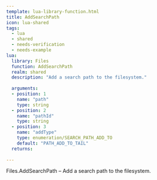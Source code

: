 ```yaml
---
template: lua-library-function.html
title: AddSearchPath
icon: lua-shared
tags:
  - lua
  - shared
  - needs-verification
  - needs-example
lua:
  library: Files
  function: AddSearchPath
  realm: shared
  description: "Add a search path to the filesystem."
  
  arguments:
  - position: 1
    name: "path"
    type: string
  - position: 2
    name: "pathId"
    type: string
  - position: 3
    name: "addType"
    type: enumeration/SEARCH_PATH_ADD_TO
    default: "PATH_ADD_TO_TAIL"
  returns:
    
---
```


<div class="lua__search__keywords">
Files.AddSearchPath &#x2013; Add a search path to the filesystem.
</div>
